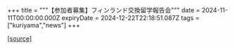 +++
title = """【参加者募集】フィンランド交換留学報告会"""
date = 2024-11-11T00:00:00.000Z
expiryDate = 2024-12-22T22:18:51.087Z
tags = ["kuriyama","news"]
+++


[[source]](https://www.town.kuriyama.hokkaido.jp/site/kaigofukushi/29313.html)
